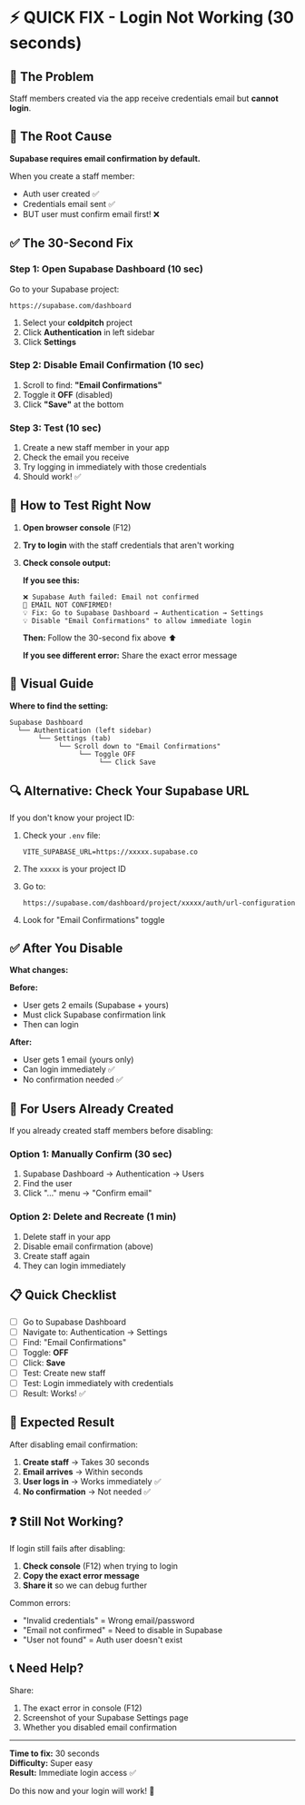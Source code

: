 # ⚡ QUICK FIX - Login Not Working (30 seconds)

## 🔴 The Problem

Staff members created via the app receive credentials email but **cannot login**.

## 🎯 The Root Cause

**Supabase requires email confirmation by default.**

When you create a staff member:
- Auth user created ✅
- Credentials email sent ✅
- BUT user must confirm email first! ❌

## ✅ The 30-Second Fix

### Step 1: Open Supabase Dashboard (10 sec)

Go to your Supabase project:
```
https://supabase.com/dashboard
```

1. Select your **coldpitch** project
2. Click **Authentication** in left sidebar
3. Click **Settings**

### Step 2: Disable Email Confirmation (10 sec)

1. Scroll to find: **"Email Confirmations"**
2. Toggle it **OFF** (disabled)
3. Click **"Save"** at the bottom

### Step 3: Test (10 sec)

1. Create a new staff member in your app
2. Check the email you receive
3. Try logging in immediately with those credentials
4. Should work! ✅

## 🧪 How to Test Right Now

1. **Open browser console** (F12)

2. **Try to login** with the staff credentials that aren't working

3. **Check console output:**

   **If you see this:**
   ```
   ❌ Supabase Auth failed: Email not confirmed
   🚨 EMAIL NOT CONFIRMED!
   💡 Fix: Go to Supabase Dashboard → Authentication → Settings
   💡 Disable "Email Confirmations" to allow immediate login
   ```

   **Then:** Follow the 30-second fix above ⬆️

   **If you see different error:** Share the exact error message

## 📸 Visual Guide

**Where to find the setting:**

```
Supabase Dashboard
  └── Authentication (left sidebar)
       └── Settings (tab)
            └── Scroll down to "Email Confirmations"
                 └── Toggle OFF
                      └── Click Save
```

## 🔍 Alternative: Check Your Supabase URL

If you don't know your project ID:

1. Check your `.env` file:
   ```
   VITE_SUPABASE_URL=https://xxxxx.supabase.co
   ```

2. The `xxxxx` is your project ID

3. Go to:
   ```
   https://supabase.com/dashboard/project/xxxxx/auth/url-configuration
   ```

4. Look for "Email Confirmations" toggle

## ✅ After You Disable

**What changes:**

**Before:**
- User gets 2 emails (Supabase + yours)
- Must click Supabase confirmation link
- Then can login

**After:**
- User gets 1 email (yours only)
- Can login immediately ✅
- No confirmation needed ✅

## 🚨 For Users Already Created

If you already created staff members before disabling:

### Option 1: Manually Confirm (30 sec)
1. Supabase Dashboard → Authentication → Users
2. Find the user
3. Click "..." menu → "Confirm email"

### Option 2: Delete and Recreate (1 min)
1. Delete staff in your app
2. Disable email confirmation (above)
3. Create staff again
4. They can login immediately

## 📋 Quick Checklist

- [ ] Go to Supabase Dashboard
- [ ] Navigate to: Authentication → Settings
- [ ] Find: "Email Confirmations"
- [ ] Toggle: **OFF**
- [ ] Click: **Save**
- [ ] Test: Create new staff
- [ ] Test: Login immediately with credentials
- [ ] Result: Works! ✅

## 🎯 Expected Result

After disabling email confirmation:

1. **Create staff** → Takes 30 seconds
2. **Email arrives** → Within seconds
3. **User logs in** → Works immediately ✅
4. **No confirmation** → Not needed ✅

## ❓ Still Not Working?

If login still fails after disabling:

1. **Check console** (F12) when trying to login
2. **Copy the exact error message**
3. **Share it** so we can debug further

Common errors:
- "Invalid credentials" = Wrong email/password
- "Email not confirmed" = Need to disable in Supabase
- "User not found" = Auth user doesn't exist

## 📞 Need Help?

Share:
1. The exact error in console (F12)
2. Screenshot of your Supabase Settings page
3. Whether you disabled email confirmation

---

**Time to fix:** 30 seconds  
**Difficulty:** Super easy  
**Result:** Immediate login access ✅

Do this now and your login will work! 🚀
